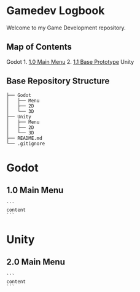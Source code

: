 # Gamedev Logbook

Welcome to my Game Development repository.

## Map of Contents

Godot
	1. [1.0 Main Menu](#10-main-menu)
	2. [1.1 Base Prototype](#11-base-prototype)
Unity

## Base Repository Structure

```
├── Godot
│   ├── Menu
│   ├── 2D
│   └── 3D
├── Unity
│   ├── Menu
│   ├── 2D
│   └── 3D
├── README.md
└── .gitignore
```


# Godot
  ## 1.0 Main Menu
    ```
    content
    ```
	
# Unity
  ## 2.0 Main Menu
    ```
    content
    ```
